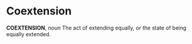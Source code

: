 # Coextension

**COEXTENSION**, _noun_ The act of extending equally, or the state of being equally extended.